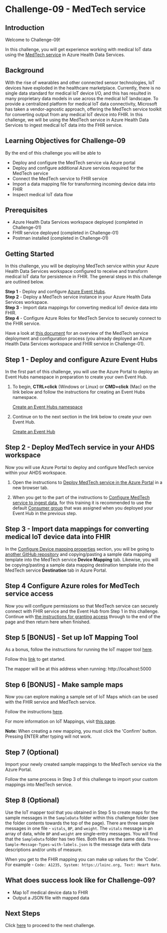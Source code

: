 # Challenge-09 - MedTech service

## Introduction

Welcome to Challenge-09!

In this challenge, you will get experience working with medical IoT data using the [MedTech service](https://docs.microsoft.com/en-us/azure/healthcare-apis/iot/iot-connector-overview) in Azure Health Data Services.

## Background

With the rise of wearables and other connected sensor technologies, IoT devices have exploded in the healthcare marketplace. Currently, there is no single data standard for medical IoT device I/O, and this has resulted in many proprietary data models in use across the medical IoT landscape. To provide a centralized platform for medical IoT data connectivity, Microsoft has taken a vendor-agnostic approach, offering the MedTech service toolkit for converting output from any medical IoT device into FHIR. In this challenge, we will be using the MedTech service in Azure Health Data Services to ingest medical IoT data into the FHIR service.

## Learning Objectives for Challenge-09
By the end of this challenge you will be able to

- Deploy and configure the MedTech service via Azure portal
- Deploy and configure additional Azure services required for the MedTech service
- Connect the MedTech service to FHIR service
- Import a data mapping file for transforming incoming device data into FHIR
- Inspect medical IoT data flow

## Prerequisites 
+ Azure Health Data Services workspace deployed (completed in Challenge-01)
+ FHIR service deployed (completed in Challenge-01)
+ Postman installed (completed in Challenge-01)

## Getting Started 
In this challenge, you will be deploying MedTech service within your Azure Health Data Services workspace configured to receive and transform medical IoT data for persistence in FHIR. The general steps in this challenge are outlined below.

**Step 1** - Deploy and configure [Azure Event Hubs](https://docs.microsoft.com/en-us/azure/event-hubs/event-hubs-about).  
**Step 2** - Deploy a MedTech service instance in your Azure Health Data Services workspace.  
**Step 3** - Import data mappings for converting medical IoT device data into FHIR.  
**Step 4** - Configure Azure Roles for MedTech Service to securely connect to the FHIR service.  

Have a look at [this document](https://docs.microsoft.com/en-us/azure/healthcare-apis/iot/get-started-with-iot) for an overview of the MedTech service deployment and configuration process (you already deployed an Azure Health Data Services workspace and FHIR service in Challenge-01).

## Step 1 - Deploy and configure Azure Event Hubs
In the first part of this challenge, you will use the Azure Portal to deploy an Event Hubs namespace in preparation to create your own Event Hub.

1. To begin, **CTRL+click** (Windows or Linux) or **CMD+click** (Mac) on the link below and follow the instructions for creating an Event Hubs namespace.

    [Create an Event Hubs namespace](https://docs.microsoft.com/en-us/azure/event-hubs/event-hubs-create#create-an-event-hubs-namespace)

2. Continue on to the next section in the link below to create your own Event Hub.

    [Create an Event Hub](https://docs.microsoft.com/en-us/azure/event-hubs/event-hubs-create#create-an-event-hub)

## Step 2 - Deploy MedTech service in your AHDS workspace 
Now you will use Azure Portal to deploy and configure MedTech service within your AHDS workspace.

1. Open the instructions to [Deploy MedTech service in the Azure Portal](https://docs.microsoft.com/en-us/azure/healthcare-apis/iot/deploy-iot-connector-in-azure) in a new browser tab. 

2. When you get to the part of the instructions to [Configure MedTech service to ingest data](https://docs.microsoft.com/en-us/azure/healthcare-apis/iot/deploy-iot-connector-in-azure#configure-medtech-service-to-ingest-data), for this training it is recommended to use the default [Consumer group](https://docs.microsoft.com/en-us/azure/event-hubs/event-hubs-features#consumer-groups) that was assigned when you deployed your Event Hub in the previous step. 

## Step 3 - Import data mappings for converting medical IoT device data into FHIR

In the [Configure Device mapping properties](https://docs.microsoft.com/en-us/azure/healthcare-apis/iot/deploy-iot-connector-in-azure#configure-device-mapping-properties) section, you will be going to [another GitHub repository](https://github.com/microsoft/iomt-fhir/blob/main/docs/Configuration.md#device-content-mapping) and copying/pasting a sample data mapping template into the MedTech service **Device Mapping** tab. Likewise, you will be copying/pasting a sample data mapping destination template into the MedTech service **Destination** tab in Azure Portal. 

## Step 4 Configure Azure roles for MedTech service access

Now you will configure permissions so that MedTech service can securely connect with FHIR service and the Event Hub from Step 1 in this challenge. Continue with [the instructions for granting access](https://docs.microsoft.com/en-us/azure/healthcare-apis/iot/deploy-iot-connector-in-azure#granting-medtech-service-access) through to the end of the page and then return here when finished.

## Step 5 [BONUS] - Set up IoT Mapping Tool

As a bonus, follow the instructions for running the IoT mapper tool [here](https://github.com/microsoft/iomt-fhir/tree/master/tools/data-mapper#getting-started).

Follow this [link](https://github.com/microsoft/iomt-fhir/tree/master/tools/data-mapper#getting-started) to get started.

The mapper will be at this address when running: http://localhost:5000

## Step 6 [BONUS] - Make sample maps

Now you can explore making a sample set of IoT Maps which can be used with the FHIR service and MedTech service.

Follow the instructions [here](https://github.com/microsoft/iomt-fhir/tree/master/tools/data-mapper#how-to-make-mappings).

For more information on IoT Mappings, visit [this page](https://github.com/microsoft/iomt-fhir/blob/master/docs/Configuration.md).

__Note:__ When creating a new mapping, you must click the 'Confirm' button. Pressing ENTER after typing will not work.

## Step 7 (Optional)

Import your newly created sample mappings to the MedTech service via the Azure Portal.

Follow the same process in Step 3 of this challenge to import your custom mappings into MedTech service.

## Step 8 (Optional)

Use the IoT mapper tool that you obtained in Step 5 to create maps for the sample messages in the `SampleData` folder within this challenge folder (see the folder contents towards the top of the page). There are three sample messages in one file - `vitals`, `BP`, and `weight`. The `vitals` message is an array of data, while `BP` and `weight` are single-entry messages. You will find that the `SampleData` folder has two files. Both files are the same data. `Three-Sample-Message-Types-with-labels.json` is the message data with data descriptions and/or units of measure.

When you get to the FHIR mapping you can make up values for the 'Code'. For example - `Code: A1235, System: https://loinc.org, Text: Heart Rate`.

## What does success look like for Challenge-09?
+ Map IoT medical device data to FHIR
+ Output a JSON file with mapped data

## Next Steps

Click [here](<../Challenge-10 - Optional - FhirBlaze (Blazor app dev + FHIR)/ReadMe.md>) to proceed to the next challenge.